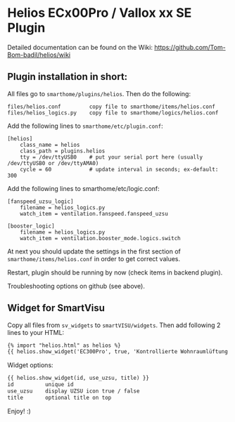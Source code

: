 # Helios ECx00Pro / Vallox xx SE Plugin

Detailed documentation can be found on the Wiki:
https://github.com/Tom-Bom-badil/helios/wiki


## Plugin installation in short:

All files go to ``smarthome/plugins/helios``. Then do the following:

```
files/helios.conf         copy file to smarthome/items/helios.conf
files/helios_logics.py    copy file to smarthome/logics/helios.conf
```

Add the following lines to ``smarthome/etc/plugin.conf``:

```
[helios]
    class_name = helios
    class_path = plugins.helios
    tty = /dev/ttyUSB0    # put your serial port here (usually /dev/ttyUSB0 or /dev/ttyAMA0)
    cycle = 60            # update interval in seconds; ex-default: 300
```

Add the following lines to smarthome/etc/logic.conf:

```
[fanspeed_uzsu_logic]
    filename = helios_logics.py
    watch_item = ventilation.fanspeed.fanspeed_uzsu

[booster_logic]
    filename = helios_logics.py 
    watch_item = ventilation.booster_mode.logics.switch 
```

At next you should update the settings in the first section of ``smarthome/items/helios.conf`` in order to get correct values.

Restart, plugin should be running by now (check items in backend plugin).

Troubleshooting options on github (see above).

## Widget for SmartVisu

Copy all files from ``sv_widgets`` to ``smartVISU/widgets``. Then add following 2 lines to your HTML:

```html
{% import "helios.html" as helios %}
{{ helios.show_widget('EC300Pro', true, 'Kontrollierte Wohnraumlüftung') }}
```

Widget options:
```html
{{ helios.show_widget(id, use_uzsu, title) }}
id          unique id
use_uzsu    display UZSU icon true / false
title       optional title on top
```

Enjoy! :)
